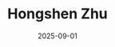 ---
# Leave the homepage title empty to use the site title
title: Hongshen Zhu
date: 2025-09-01
type: landing


sections:
  - block: about.biography
    id: about
    content:
      title: Biography
      # Choose a user profile to display (a folder name within `content/authors/`)
      username: admin
    design:
      columns: '1'
  - block: markdown
    content:
      title: Research
      text: |-
       ## Publications

       **"Twisted Tongue: Limits of China's Propaganda during Crises and Policy Changes"** With Tony Zirui Yang. *Political Science Research and Methods*. 2025. [Open Access](https://www.cambridge.org/core/journals/political-science-research-and-methods/article/twisted-tongue-limits-of-chinas-propaganda-during-crises-and-policy-changes/0EB04C6E83EDAEF671690F63B0E57CC2)

       **"Crisis and Correction: Do Government Rectification Efforts Restore Citizen Trust After Governance Failure?"** With Melanie Manion and Viola  Rothschild. *Political Behavior*. 2025. [link](uploads/zhu_manion_rothschild_crisis.pdf) [DOI](https://link.springer.com/article/10.1007/s11109-025-10005-x)

       **"Contentious Origins of Authoritarian Social Protection: China's "Threat-driven" Strategy in Redistribution."** *Studies in Comparative International Development*. 2024. [Open Access](https://link.springer.com/article/10.1007/s12116-024-09429-z)
       
       **"Applying Insights from China: A Typology for Subnational Comparative Politics."** With Viola Rothschild. *Chinese Political Science Review*. 2024. [Open Access](https://link.springer.com/article/10.1007/s41111-024-00264-0)

       **"Dual Mandates in Chinese Congresses: Information and Cooptation.”** With Melanie Manion and Viola Rothschild. *Issues and Studies*. 2022. Vol. 58, No. 1: 1-20. [preprint](uploads/dual_mandates.pdf) [DOI](https://doi.org/10.1142/S1013251121500193)

       ## Working Paper

       **"Community Policing and Political Participation in Contemporary China."** With Viola Rothschild. Presented at APSA Chinese Politics Mini-Conference 2024.

       **"Policy under Conflicting Mandates: Evidence from 1 Billion Cellphones during China's COVID Lockdowns."** Presented at APSA Chinese Politics Mini-Conference 2022.
       
       **"How Adaptive Propaganda Works: Evidence from China."** With Xinzhuo Huang and Haibing Yan. Presented at UCSD/Carter Center Young Scholars Conference.

       **"Bureaucrat Selection under Weak State Capacity: Evidence from the Democratic Republic of Congo."** With Dongil Lee, Eric Mvukiyehe, and Christelle Tchoup. Presented at North East Universities Development Consortium 2025 Conference at Tufts University.

       **"Bureaucratic Favoritism, Local Lobbying, and Renewable Energy Development in China." With Zeren Li and Chitao Yu. Scheduled to be presented at APSA Green Industrial Policy Mini-Conference 2025.


    design:
      columns: '1'
  - block: markdown
    content:
      title: Teaching
      text: |-
       ## Instructor

       **Introduction to Political Science** Lingnan University. Spring 2025

       **International Political Economy** Lingnan University. Spring 2025, Fall 2025

       **Political Economy of Development.** Lingnan University. Fall 2024 

       **Political Economy of Global China.** University of Virginia. Fall 2023 [syllabus](uploads/syllabus_pe_of_global_china.pdf)

       **Chinese Politics.** University of Virginia. Spring 2024 [syllabus](uploads/Syllabus-ChinesePolitics.pdf)
    design:
      columns: '1'
---